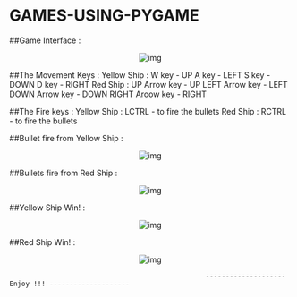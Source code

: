 # GAMES-USING-PYGAME

##Game Interface :

<p align="center">
  <img src="https://user-images.githubusercontent.com/105140296/216778439-dcf317ac-31f9-4b2b-a6c6-c7a1e22b0273.jpg" alt="img"/>
</p>

##The Movement Keys :
    Yellow Ship :
        W key - UP
        A key - LEFT
        S key - DOWN
        D key - RIGHT
    Red Ship :
        UP Arrow key - UP
        LEFT Arrow key - LEFT
        DOWN Arrow key - DOWN
        RIGHT Aroow key - RIGHT
       
##The Fire keys :
    Yellow Ship :
        LCTRL - to fire the bullets 
    Red Ship :
        RCTRL - to fire the bullets
       
 
##Bullet fire from Yellow Ship :

<p align="center">
  <img src="https://user-images.githubusercontent.com/105140296/216779044-56926308-6224-489f-9e43-f7c4330514b6.jpg" alt="img"/>
</p>

##Bullets fire from Red Ship :

<p align="center">
  <img src="https://user-images.githubusercontent.com/105140296/216779105-9aec1d7d-17f7-40d5-9572-72ca9460ed07.jpg" alt="img"/>
</p>

##Yellow Ship Win! :

<p align="center">
  <img src="https://user-images.githubusercontent.com/105140296/216779164-22597707-3ac2-4558-8827-9790cf43f43a.jpg" alt="img"/>
</p>

##Red Ship Win! :

<p align="center">
  <img src="https://user-images.githubusercontent.com/105140296/216779221-3ba5299f-20e5-4cbe-b9ba-3fa4710e7137.jpg" alt="img"/>
</p>

                                                     -------------------- Enjoy !!! --------------------
